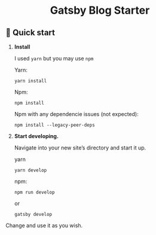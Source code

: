 <h1 align="center">
  Gatsby Blog Starter
</h1>

## 🚀 Quick start

1.  **Install**

    I used `yarn` but you may use `npm`

    Yarn:

    ```shell
    yarn install
    ```

    Npm:

    ```shell
    npm install
    ```

    Npm with any dependencie issues (not expected):

    ```shell
    npm install --legacy-peer-deps
    ```

2.  **Start developing.**

    Navigate into your new site’s directory and start it up.

    yarn

    ```shell
    yarn develop
    ```

    npm:

    ```shell
    npm run develop
    ```

    or

    ```shell
    gatsby develop
    ```

Change and use it as you wish.
